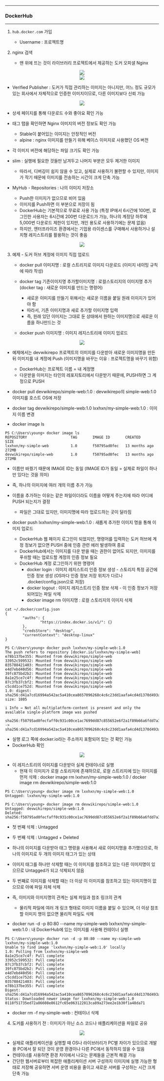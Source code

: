 -----
### DockerHub
-----
1. ```hub.docker.com``` 가입
   - Username : 프로젝트명

2. nginx 검색
   - 맨 위에 뜨는 것이 라이브러리 프로젝트에서 제공하는 도커 오피셜 Nginx
<div align="center">
<img src="https://github.com/user-attachments/assets/98b8fca7-37a8-4f18-b8d1-94defc553aea">
</div>

<div align="center">
<img src="https://github.com/user-attachments/assets/8e76462a-021b-40f5-8540-ca97cf00bcf9">
</div>

   - Verified Publisher : 도커가 직접 관리하는 이미지는 아니지만, 어느 정도 규모가 있는 회사에서 자체적으로 인증한 이미지이므로, 다른 이미지보다 신뢰 가능

<div align="center">
<img src="https://github.com/user-attachments/assets/6d4e8780-852c-4ad2-9d97-25af41ae306c">
</div>

   - 상세 페이지를 통해 다운로드 수와 좋아요 확인 가능
   - 태그 탭을 확인하면 Nginx 이미지의 버전 정보도 확인 가능
     + Stable이 붙어있는 이미지는 안정적인 버전
     + alpine : nginx 이미지를 만들기 위해 베이스 이미지로 사용했던 OS 버전
   - 각 이미지 버전에 해당하는 파일 크기도 확인 가능
   - slim : 실행에 필요한 것들만 남겨두고 나머지 부분은 모두 제거한 이미지
     + 따라서, 디버깅이 쉽지 않을 수 있고, 실제로 사용하기 불편할 수 있지만, 이미지가 작기 때문에 이미지를 전송하는 시간이 크게 단축 가능

   - MyHub - Repositories : 나의 이미지 저장소
     + Push한 이미지가 없으므로 비어 있음
     + 이미지를 Push하면 이 부분으로 저장이 됨
     + DockerHub는 기본적으로 무료로 사용 가능 (특정 IP에서 6시간에 100번, 로그인한 사용자는 6시간에 200번 다운로드가 가능, 하나의 계정당 하루에 5,000번 다운로드 제한이 있지만, 개인 용도로 사용하기에는 문제 없음)
     + 하지만, 엔터프라이즈 환경에서는 기업용 라이센스를 구매해서 사용하거나 설치형 레지스트리를 활용하는 것이 좋음
<div align="center">
<img src="https://github.com/user-attachments/assets/82520fd4-e366-4fdf-9ee7-d9d422d1cdd9">
</div>

3. 예제 - 도커 허브 계정에 이미지 직접 업로드
   - docker pull 이미지명 : 로컬 스트리지로 이미지 다운로드 (이미지 네이밍 규칙에 따라 작성)
   - docker tag 기존이미지명 추가할이미지명 : 로컬스토리지의 이미지명 추가 (docker tag : 새로운 이미지를 만드는 명령어)
     + 새로운 이미지를 만들기 위해서는 새로운 이름을 붙일 원래 이미지가 있어야 함
     + 따라서, 기존 이미지명과 새로 추가할 이미지명 입력
     + 즉, 원래 있던 이미지는 그대로 둔 상태에서 원하는 이미지명으로 새로운 이름을 하나만드는 것

   - docker push 이미지명 : 이미지 레지스트리에 이미지 업로드

<div align="center">
<img src="https://github.com/user-attachments/assets/c09ae6cc-e0ba-4412-a650-2e60764afa35">
</div>

   - 예제에서는 devwikirepo 프로젝트의 이미지를 다운받아 새로운 이미지명을 만든 뒤 이미지를 내 계정에 Push (이미지명을 바꾸는 이유 : 프로젝트명을 바꾸기 위함)
     + DockerHub는 프로젝트 이름 = 내 계정명
     + 다운받을 이미지는 타인의 레포지토리에서 다운받기 때문에, PUSH하면 그 계정으로 PUSH

   - docker pull devwikirepo/simple-web:1.0 : devwikirepo의 simple-web:1.0 이미지를 호스트 OS에 저장
   - docker tag devwikirepo/simple-web:1.0 lxxhxn/my-simple-web:1.0 : 이미지 이름 변경
   - docker image ls
```
PS C:\Users\young> docker image ls
REPOSITORY                    TAG       IMAGE ID       CREATED         SIZE
lxxhxn/my-simple-web          1.0       f50795ad0fec   13 months ago   272MB
devwikirepo/simple-web        1.0       f50795ad0fec   13 months ago   272MB
```
  - 이름만 바꿨기 때문에 IMAGE ID는 동일 (IMAGE ID가 동일 = 실제로 파일이 하나만 있다는 것을 의미)
  - 즉, 하나의 이미지에 여러 개의 이름 추가 가능
  - 이름을 추가하는 이유는 같은 파일이더라도 이름을 어떻게 주는지에 따라 어디에 PUSH 되는지가 결정
    + 파일은 그대로 있지만, 이미지명에 따라 업로드하는 곳이 달라짐
   
  - docker push lxxhxn/my-simple-web:1.0 : 새롭게 추가한 이미지 명을 통해 이미지 업로드
    + DockerHub 웹 페이지 로그인이 되었지만, 명령어를 입력하는 도커 허브에 계정 정보가 없으면 PUSH 중에 인증 관련 에러 발생하여 종료
    + DockerHub에서는 이미지를 다운 받을 때는 권한이 없어도 되지만, 이미지를 푸쉬할 때는 업로드할 계정의 인증 정보 필요
    + DockerHub 계정 로그인하기 위한 명령어 
      * docker login : 이미지 레지스트리 인증 정보 생성 - 스토리지 특정 공간에 인증 정보 생성 (OS마다 인증 정보 저장 위치가 다르나 .docker/config.json으로 저장)
      * docker logout : 이미지 레지스트리 인증 정보 삭제 - 이 인증 정보가 저장되어있는 파일 삭제
      * docker image rm 이미지명 : 로컬 스토리지의 이미지 삭제 
```
cat ~/.docker/config.json
{
        "auths": {
                "https://index.docker.io/v1/": {}
        },
        "credsStore": "desktop",
        "currentContext": "desktop-linux"
}
```
```
PS C:\Users\young> docker push lxxhxn/my-simple-web:1.0
The push refers to repository [docker.io/lxxhxn/my-simple-web]
e78b137be355: Mounted from devwikirepo/simple-web
33952c599532: Mounted from devwikirepo/simple-web
035788421403: Mounted from devwikirepo/simple-web
e4d7ebd40d56: Mounted from devwikirepo/simple-web
39fc875bd2b2: Mounted from devwikirepo/simple-web
8a1e25ce7c4f: Mounted from devwikirepo/simple-web
87c3fb37cbf2: Mounted from devwikirepo/simple-web
c5cdd1ce752d: Mounted from devwikirepo/simple-web
1.0: digest: sha256:d41a7cd16994a542ac5a410cea8657096268c4c6c23dd1aafa4cd4d1370d493a size: 1805

i Info → Not all multiplatform-content is present and only the available single-platform image was pushed
          sha256:f50795ad0fecfaff0c931c00ce1ac7699dd87c855652e6f2a1f89b66a6fdd7a3 -> sha256:d41a7cd16994a542ac5a410cea8657096268c4c6c23dd1aafa4cd4d1370d493a
```

  - 실행 로그 쪽에 docker.io라는 주소까지 포함되어 있는 것 확인 가능
  - DockerHub 확인
<div align="center">
<img src="https://github.com/user-attachments/assets/9f65efd8-016c-4f3a-8828-3d808893d74b">
</div>

  - 이 레지스트리의 이미지를 다운받아 실제 컨테이너로 실행
    + 현재 이 이미지가 로컬 스토리지에 존재하므로, 로컬 스트리지에 있는 이미지를 먼저 삭제 : docker image rm lxxhxn/my-simple-web:1.0 / docker image rm devwikirepo/simple-web:1.0
```
PS C:\Users\young> docker image rm lxxhxn/my-simple-web:1.0
Untagged: lxxhxn/my-simple-web:1.0

PS C:\Users\young> docker image rm devwikirepo/simple-web:1.0
Untagged: devwikirepo/simple-web:1.0
Deleted: sha256:f50795ad0fecfaff0c931c00ce1ac7699dd87c855652e6f2a1f89b66a6fdd7a3
```
  - 첫 번째 삭제 : Untagged
  - 두 번째 삭제 : Untagged + Deleted
  - 하나의 이미지를 다운받아 태그 명령을 사용해서 새로 이미지명을 추가했으므로, 하나의 이미지로 두 개의 이미지 태그가 있는 상태
  - 이미지 태그를 하나만 삭제할 때는 이 이미지를 참조하고 있는 다른 이미지명이 있으므로 Untagged가 되고 삭제되지 않음
  - 두 번째로 이미지를 삭제할 때는 더 이상 이 이미지를 참조하고 있는 이미지명이 없으므로 아예 파일 자체 삭제
  - 즉, 이미지와 이미지명의 관계는 실제 파일과 참조 링크의 관계
    + 물리적 파일에 여러 개 링크 형태로 이미지 이름을 붙일 수 있으며, 더 이상 참조할 이미지 명이 없으면 물리적 파일도 삭제

  - docker run -d -p 80:80 --name my-simple-web lxxhxn/my-simple-web:1.0 : 내 DockerHub에 있는 이미지를 사용해 컨테이너 실행
```
PS C:\Users\young> docker run -d -p 80:80 --name my-simple-web lxxhxn/my-simple-web:1.0
Unable to find image 'lxxhxn/my-simple-web:1.0' locally
1.0: Pulling from lxxhxn/my-simple-web
8a1e25ce7c4f: Pull complete
33952c599532: Pull complete
87c3fb37cbf2: Pull complete
39fc875bd2b2: Pull complete
e4d7ebd40d56: Pull complete
c5cdd1ce752d: Pull complete
035788421403: Pull complete
e78b137be355: Pull complete
Digest: sha256:d41a7cd16994a542ac5a410cea8657096268c4c6c23dd1aafa4cd4d1370d493a
Status: Downloaded newer image for lxxhxn/my-simple-web:1.0
0118f51735ed72a86608e8612fc65e063122813ca89a273ee2e1b30f1a48da71
```

  - docker rm -f my-simple-web : 컨테이너 삭제

4. 도커를 사용하기 전 : 이미지가 아닌 소스 코드나 애플리케이션을 파일로 공유
<div align="center">
<img src="https://github.com/user-attachments/assets/5243400d-135a-48cf-8e9a-57d2c41bedc0">
</div>

   - 실제로 애플리케이션을 실행할 때 OS나 라이브러리가 PC별 차이가 있으므로 개발용 PC에서 잘 되던 것이 운영 환경이나 다른 PC에서 동작하지 않을 수 있음
   - 컨테이너를 사용하면 환경 차이에서 나오는 문제들을 근본적 해결 가능
   - 간단한 웹서버로부터 복잡한 애플리케이션 서버 구성까지 이미지에 실행 가능한 형태로 저장해 공유하면 서버 운영 비용을 줄이고 새로운 서버를 구성하는 시간 크게 단축 가능
